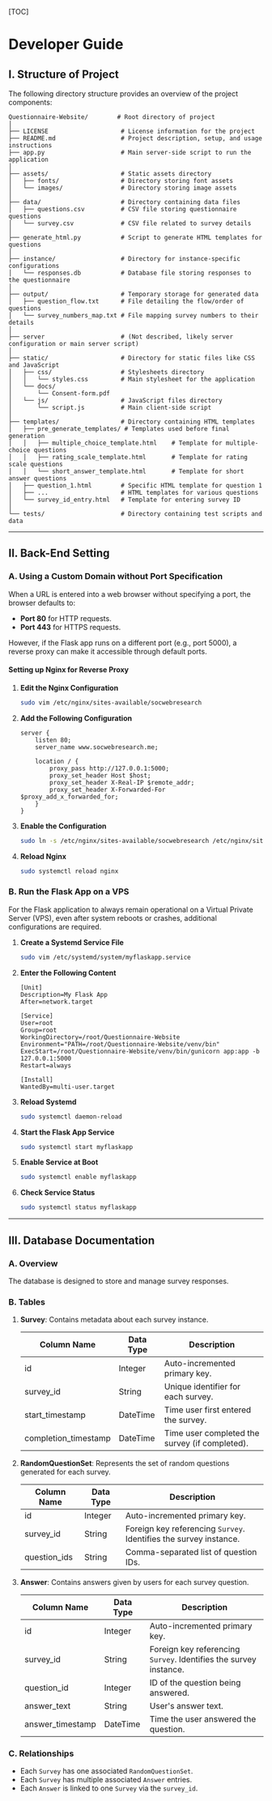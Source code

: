 [TOC]

# Developer Guide

## I. Structure of Project

The following directory structure provides an overview of the project components:

```
Questionnaire-Website/        # Root directory of project
│
├── LICENSE                    # License information for the project
├── README.md                  # Project description, setup, and usage instructions
├── app.py                     # Main server-side script to run the application
│
├── assets/                    # Static assets directory
│   ├── fonts/                 # Directory storing font assets
│   └── images/                # Directory storing image assets
│
├── data/                      # Directory containing data files
│   ├── questions.csv          # CSV file storing questionnaire questions
│   └── survey.csv             # CSV file related to survey details
│
├── generate_html.py           # Script to generate HTML templates for questions
│
├── instance/                  # Directory for instance-specific configurations
│   └── responses.db           # Database file storing responses to the questionnaire
│
├── output/                    # Temporary storage for generated data
│   ├── question_flow.txt      # File detailing the flow/order of questions
│   └── survey_numbers_map.txt # File mapping survey numbers to their details
│
├── server                     # (Not described, likely server configuration or main server script)
│
├── static/                    # Directory for static files like CSS and JavaScript
│   ├── css/                   # Stylesheets directory
│   │   └── styles.css         # Main stylesheet for the application
│   └── docs/
│       └── Consent-form.pdf
│   └── js/                    # JavaScript files directory
│       └── script.js          # Main client-side script
│
├── templates/                 # Directory containing HTML templates
│   ├── pre_generate_templates/ # Templates used before final generation
│   │   ├── multiple_choice_template.html    # Template for multiple-choice questions
│   │   ├── rating_scale_template.html       # Template for rating scale questions
│   │   └── short_answer_template.html       # Template for short answer questions
│   ├── question_1.html        # Specific HTML template for question 1
│   ├── ...                    # HTML templates for various questions
│   └── survey_id_entry.html   # Template for entering survey ID
│
└── tests/                     # Directory containing test scripts and data
```

---

## II. Back-End Setting

### A. Using a Custom Domain without Port Specification

When a URL is entered into a web browser without specifying a port, the browser defaults to:

- **Port 80** for HTTP requests.
- **Port 443** for HTTPS requests.

However, if the Flask app runs on a different port (e.g., port 5000), a reverse proxy can make it accessible through default ports.

#### Setting up Nginx for Reverse Proxy

1. **Edit the Nginx Configuration**

   ```bash
   sudo vim /etc/nginx/sites-available/socwebresearch
   ```

2. **Add the Following Configuration**

   ```plaintext
   server {
       listen 80;
       server_name www.socwebresearch.me;
   
       location / {
           proxy_pass http://127.0.0.1:5000;
           proxy_set_header Host $host;
           proxy_set_header X-Real-IP $remote_addr;
           proxy_set_header X-Forwarded-For $proxy_add_x_forwarded_for;
       }
   }
   ```

3. **Enable the Configuration**

   ```bash
   sudo ln -s /etc/nginx/sites-available/socwebresearch /etc/nginx/sites-enabled/
   ```

4. **Reload Nginx**

   ```bash
   sudo systemctl reload nginx
   ```

### B. Run the Flask App on a VPS

For the Flask application to always remain operational on a Virtual Private Server (VPS), even after system reboots or crashes, additional configurations are required.

1. **Create a Systemd Service File**

   ```bash
   sudo vim /etc/systemd/system/myflaskapp.service
   ```

2. **Enter the Following Content**

   ```plaintext
   [Unit]
   Description=My Flask App
   After=network.target
   
   [Service]
   User=root
   Group=root
   WorkingDirectory=/root/Questionnaire-Website
   Environment="PATH=/root/Questionnaire-Website/venv/bin"
   ExecStart=/root/Questionnaire-Website/venv/bin/gunicorn app:app -b 127.0.0.1:5000
   Restart=always
   
   [Install]
   WantedBy=multi-user.target
   ```

3. **Reload Systemd**

   ```bash
   sudo systemctl daemon-reload
   ```

4. **Start the Flask App Service**

   ```bash
   sudo systemctl start myflaskapp
   ```

5. **Enable Service at Boot**

   ```bash
   sudo systemctl enable myflaskapp
   ```

6. **Check Service Status**

   ```bash
   sudo systemctl status myflaskapp
   ```

---

## III. Database Documentation

### A. Overview

The database is designed to store and manage survey responses.

### B. Tables

1. **Survey**: Contains metadata about each survey instance.

   | Column Name          | Data Type | Description                                    |
   | -------------------- | --------- | ---------------------------------------------- |
   | id                   | Integer   | Auto-incremented primary key.                  |
   | survey_id            | String    | Unique identifier for each survey.             |
   | start_timestamp      | DateTime  | Time user first entered the survey.            |
   | completion_timestamp | DateTime  | Time user completed the survey (if completed). |

2. **RandomQuestionSet**: Represents the set of random questions generated for each survey.

   | Column Name  | Data Type | Description                                                  |
   | ------------ | --------- | ------------------------------------------------------------ |
   | id           | Integer   | Auto-incremented primary key.                                |
   | survey_id    | String    | Foreign key referencing `Survey`. Identifies the survey instance. |
   | question_ids | String    | Comma-separated list of question IDs.                        |

3. **Answer**: Contains answers given by users for each survey question.

   | Column Name      | Data Type | Description                                                  |
   | ---------------- | --------- | ------------------------------------------------------------ |
   | id               | Integer   | Auto-incremented primary key.                                |
   | survey_id        | String    | Foreign key referencing `Survey`. Identifies the survey instance. |
   | question_id      | Integer   | ID of the question being answered.                           |
   | answer_text      | String    | User's answer text.                                          |
   | answer_timestamp | DateTime  | Time the user answered the question.                         |

### C. Relationships

- Each `Survey` has one associated `RandomQuestionSet`.
- Each `Survey` has multiple associated `Answer` entries.
- Each `Answer` is linked to one `Survey` via the `survey_id`.

